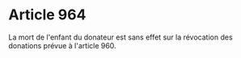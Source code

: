 # Article 964

La mort de l'enfant du donateur est sans effet sur la révocation des donations prévue à l'article 960.
